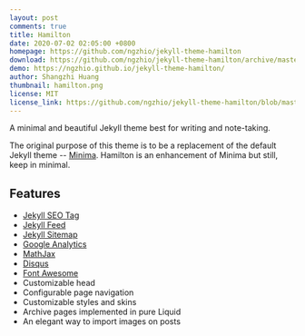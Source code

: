 ```yaml
---
layout: post
comments: true
title: Hamilton
date: 2020-07-02 02:05:00 +0800
homepage: https://github.com/ngzhio/jekyll-theme-hamilton
download: https://github.com/ngzhio/jekyll-theme-hamilton/archive/master.zip
demo: https://ngzhio.github.io/jekyll-theme-hamilton/
author: Shangzhi Huang
thumbnail: hamilton.png
license: MIT
license_link: https://github.com/ngzhio/jekyll-theme-hamilton/blob/master/LICENSE.txt
---
```


A minimal and beautiful Jekyll theme best for writing and note-taking.

The original purpose of this theme is to be a replacement of the default Jekyll theme -- [Minima](https://github.com/jekyll/minima). Hamilton is an enhancement of Minima but still, keep in minimal.

## Features

* [Jekyll SEO Tag](https://github.com/jekyll/jekyll-seo-tag)
* [Jekyll Feed](https://github.com/jekyll/jekyll-feed)
* [Jekyll Sitemap](https://github.com/jekyll/jekyll-sitemap)
* [Google Analytics](https://analytics.google.com/)
* [MathJax](https://www.mathjax.org/)
* [Disqus](https://disqus.com/)
* [Font Awesome](https://fontawesome.com/)
* Customizable head
* Configurable page navigation
* Customizable styles and skins
* Archive pages implemented in pure Liquid
* An elegant way to import images on posts
